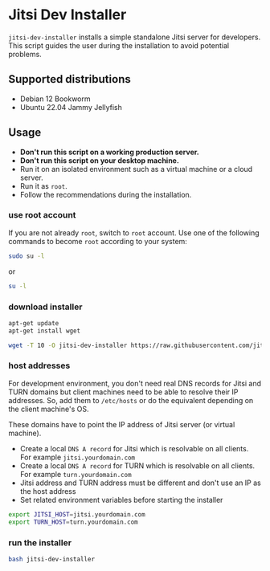 # Jitsi Dev Installer

`jitsi-dev-installer` installs a simple standalone Jitsi server for developers.
This script guides the user during the installation to avoid potential problems.

## Supported distributions

- Debian 12 Bookworm
- Ubuntu 22.04 Jammy Jellyfish

## Usage

- **Don't run this script on a working production server.**
- **Don't run this script on your desktop machine.**
- Run it on an isolated environment such as a virtual machine or a cloud server.
- Run it as `root`.
- Follow the recommendations during the installation.

### use root account

If you are not already `root`, switch to `root` account. Use one of the
following commands to become `root` according to your system:

```bash
sudo su -l
```

or

```bash
su -l
```

### download installer

```bash
apt-get update
apt-get install wget

wget -T 10 -O jitsi-dev-installer https://raw.githubusercontent.com/jitsi-contrib/installers/main/jitsi-dev/jitsi-dev-installer
```

### host addresses

For development environment, you don't need real DNS records for Jitsi and TURN
domains but client machines need to be able to resolve their IP addresses. So,
add them to `/etc/hosts` or do the equivalent depending on the client machine's
OS.

These domains have to point the IP address of Jitsi server (or virtual machine).

- Create a local `DNS A record` for Jitsi which is resolvable on all clients.\
  For example `jitsi.yourdomain.com`
- Create a local `DNS A record` for TURN which is resolvable on all clients.\
  For example `turn.yourdomain.com`
- Jitsi address and TURN address must be different and don't use an IP as the
  host address
- Set related environment variables before starting the installer

```bash
export JITSI_HOST=jitsi.yourdomain.com
export TURN_HOST=turn.yourdomain.com
```

### run the installer

```bash
bash jitsi-dev-installer
```
